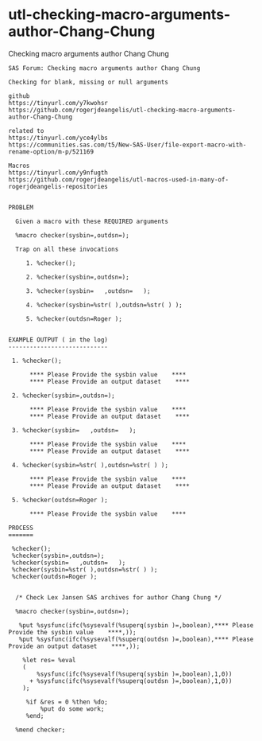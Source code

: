 # utl-checking-macro-arguments-author-Chang-Chung
Checking macro arguments author Chang Chung  

    SAS Forum: Checking macro arguments author Chang Chung                                                              
                                                                                                                        
    Checking for blank, missing or null arguments                                                                       
                                                                                                                        
    github                                                                                                              
    https://tinyurl.com/y7kwohsr                                                                                        
    https://github.com/rogerjdeangelis/utl-checking-macro-arguments-author-Chang-Chung                                  
                                                                                                                        
    related to                                                                                                          
    https://tinyurl.com/yce4ylbs                                                                                        
    https://communities.sas.com/t5/New-SAS-User/file-export-macro-with-rename-option/m-p/521169                         
                                                                                                                        
    Macros                                                                                                              
    https://tinyurl.com/y9nfugth                                                                                        
    https://github.com/rogerjdeangelis/utl-macros-used-in-many-of-rogerjdeangelis-repositories                          
                                                                                                                        
                                                                                                                        
    PROBLEM                                                                                                             
                                                                                                                        
      Given a macro with these REQUIRED arguments                                                                       
                                                                                                                        
      %macro checker(sysbin=,outdsn=);                                                                                  
                                                                                                                        
      Trap on all these invocations                                                                                     
                                                                                                                        
         1. %checker();                                                                                                 
                                                                                                                        
         2. %checker(sysbin=,outdsn=);                                                                                  
                                                                                                                        
         3. %checker(sysbin=   ,outdsn=   );                                                                            
                                                                                                                        
         4. %checker(sysbin=%str( ),outdsn=%str( ) );                                                                   
                                                                                                                        
         5. %checker(outdsn=Roger );                                                                                    
                                                                                                                        
                                                                                                                        
    EXAMPLE OUTPUT ( in the log)                                                                                        
    ----------------------------                                                                                        
                                                                                                                        
     1. %checker();                                                                                                     
                                                                                                                        
          **** Please Provide the sysbin value    ****                                                                  
          **** Please Provide an output dataset    ****                                                                 
                                                                                                                        
     2. %checker(sysbin=,outdsn=);                                                                                      
                                                                                                                        
          **** Please Provide the sysbin value    ****                                                                  
          **** Please Provide an output dataset    ****                                                                 
                                                                                                                        
     3. %checker(sysbin=   ,outdsn=   );                                                                                
                                                                                                                        
          **** Please Provide the sysbin value    ****                                                                  
          **** Please Provide an output dataset    ****                                                                 
                                                                                                                        
     4. %checker(sysbin=%str( ),outdsn=%str( ) );                                                                       
                                                                                                                        
          **** Please Provide the sysbin value    ****                                                                  
          **** Please Provide an output dataset    ****                                                                 
                                                                                                                        
     5. %checker(outdsn=Roger );                                                                                        
                                                                                                                        
          **** Please Provide the sysbin value    ****                                                                  
                                                                                                                        
    PROCESS                                                                                                             
    =======                                                                                                             
                                                                                                                        
     %checker();                                                                                                        
     %checker(sysbin=,outdsn=);                                                                                         
     %checker(sysbin=   ,outdsn=   );                                                                                   
     %checker(sysbin=%str( ),outdsn=%str( ) );                                                                          
     %checker(outdsn=Roger );                                                                                           
                                                                                                                        
                                                                                                                        
      /* Check Lex Jansen SAS archives for author Chang Chung */                                                        
                                                                                                                        
      %macro checker(sysbin=,outdsn=);                                                                                  
                                                                                                                        
       %put %sysfunc(ifc(%sysevalf(%superq(sysbin )=,boolean),**** Please Provide the sysbin value    ****,));          
       %put %sysfunc(ifc(%sysevalf(%superq(outdsn )=,boolean),**** Please Provide an output dataset    ****,));         
                                                                                                                        
        %let res= %eval                                                                                                 
        (                                                                                                               
            %sysfunc(ifc(%sysevalf(%superq(sysbin )=,boolean),1,0))                                                     
          + %sysfunc(ifc(%sysevalf(%superq(outdsn )=,boolean),1,0))                                                     
        );                                                                                                              
                                                                                                                        
         %if &res = 0 %then %do;                                                                                        
             %put do some work;                                                                                         
         %end;                                                                                                          
                                                                                                                        
      %mend checker;                                                                                                    
                                                                                                                        
                                                                                                                        
